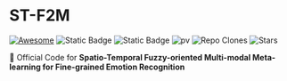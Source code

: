 # ST-F2M

[![Awesome](https://awesome.re/badge.svg)](https://awesome.re) 
![Static Badge](https://img.shields.io/badge/Pytorch-blue)
![Static Badge](https://img.shields.io/badge/to_be_continue-orange)
![pv](https://pageview.vercel.app/?github_user=WangJingyao07/ST-F2M)
![Repo Clones](https://img.shields.io/badge/Clones-3-blue)
![Stars](https://img.shields.io/github/stars/WangJingyao07/Adaptive-Sampler)

🌈 Official Code for **Spatio-Temporal Fuzzy-oriented Multi-modal Meta-learning for Fine-grained Emotion Recognition**


